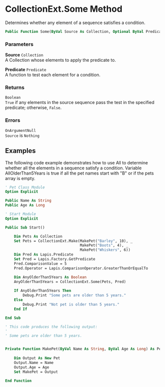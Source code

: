 # CollectionExt.Some Method

Determines whether any element of a sequence satisfies a condition.

```vb
Public Function Some(ByVal Source As Collection, Optional ByVal Predicate As Predicate) As Boolean
```

### Parameters

**Source** `Collection` <br>
A Collection whose elements to apply the predicate to.

**Predicate** `Predicate` <br>
A function to test each element for a condition.

### Returns

`Boolean` <br>
`True` if any elements in the source sequence pass the test in the specified predicate; otherwise, `False`.

### Errors

`OnArgumentNull` <br>
`Source` is `Nothing`

## Examples

The following code example demonstrates how to use All to determine whether all the elements in a sequence satisfy a condition. Variable AllOlderThan5Years is true if all the pet names start with "B" or if the pets array is empty.

```vb
' Pet Class Module
Option Explicit

Public Name As String
Public Age As Long
```

```vb
' Start Module
Option Explicit

Public Sub Start()

    Dim Pets As Collection
    Set Pets = CollectionExt.Make(MakePet("Barley", 10), _
                                  MakePet("Boots", 4), _
                                  MakePet("Whiskers", 6))
    Dim Pred As Lapis.Predicate
    Set Pred = Lapis.Factory.GetPredicate
    Pred.ComparisonValue = 5
    Pred.Operator = Lapis.ComparisonOperator.GreaterThanOrEqualTo

    Dim AnyOlderThan5Years As Boolean
    AnyOlderThan5Years = CollectionExt.Some(Pets, Pred)
    
    If AnyOlderThan5Years Then
        Debug.Print "Some pets are older than 5 years."
    Else
        Debug.Print "Not pet is older than 5 years."
    End If

End Sub

' This code produces the following output:
'
' Some pets are older than 5 years.


Private Function MakePet(ByVal Name As String, ByVal Age As Long) As Pet
    
    Dim Output As New Pet
    Output.Name = Name
    Output.Age = Age
    Set MakePet = Output
    
End Function
```

